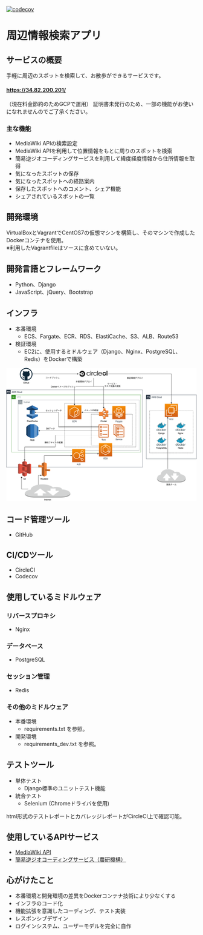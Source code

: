 [![codecov](https://codecov.io/gh/yuki0417/travel-app/branch/master/graph/badge.svg)](https://codecov.io/gh/yuki0417/travel-app)

# 周辺情報検索アプリ

## サービスの概要
手軽に周辺のスポットを検索して、お散歩ができるサービスです。
#### https://34.82.200.201/
（現在料金節約のためGCPで運用）
証明書未発行のため、一部の機能がお使いになれませんのでご了承ください。

### 主な機能

- MediaWiki APIの検索設定
- MediaWiki APIを利用して位置情報をもとに周りのスポットを検索
- 簡易逆ジオコーディングサービスを利用して緯度経度情報から住所情報を取得
- 気になったスポットの保存
- 気になったスポットへの経路案内
- 保存したスポットへのコメント、シェア機能
- シェアされているスポットの一覧

## 開発環境
VirtualBoxとVagrantでCentOS7の仮想マシンを構築し、そのマシンで作成したDockerコンテナを使用。
<br>
※利用したVagrantfileはソースに含めていない。

## 開発言語とフレームワーク
- Python、Django
- JavaScript、jQuery、Bootstrap

## インフラ
- 本番環境
    - ECS、Fargate、ECR、RDS、ElastiCache、S3、ALB、Route53
- 検証環境
    - EC2に、使用するミドルウェア（Django、Nginx、PostgreSQL、Redis）をDockerで構築

![system_architecture.png](https://github.com/yuki0417/travel-app/blob/master/system_architecture.png?raw=true)

## コード管理ツール
- GitHub

## CI/CDツール
- CircleCI
- Codecov

## 使用しているミドルウェア

### リバースプロキシ
- Nginx

### データベース
- PostgreSQL

### セッション管理
- Redis

### その他のミドルウェア
- 本番環境
    - requirements.txt を参照。
- 開発環境
    - requirements_dev.txt を参照。

## テストツール
- 単体テスト
    - Django標準のユニットテスト機能
- 統合テスト
    - Selenium (Chromeドライバを使用)

html形式のテストレポートとカバレッジレポートがCircleCI上で確認可能。

## 使用しているAPIサービス
- [MediaWiki API](https://www.mediawiki.org/wiki/API:Main_page)
- [簡易逆ジオコーディングサービス（農研機構）](https://www.finds.jp/rgeocode/index.html)

## 心がけたこと
- 本番環境と開発環境の差異をDockerコンテナ技術により少なくする
- インフラのコード化
- 機能拡張を意識したコーディング、テスト実装
- レスポンシブデザイン
- ログインシステム、ユーザーモデルを完全に自作
